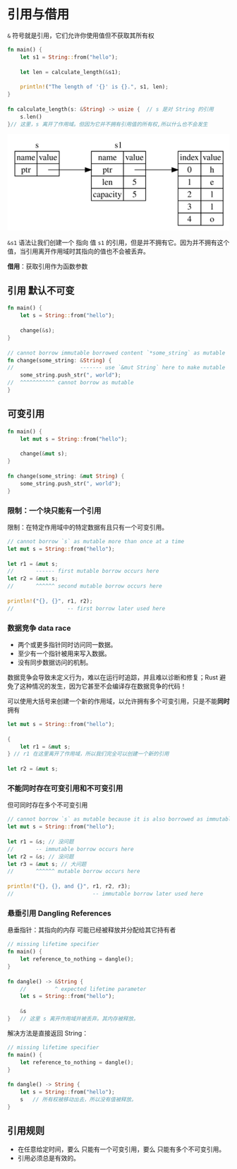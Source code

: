 # 引用与借用

 `&` 符号就是引用，它们允许你使用值但不获取其所有权

```rust
fn main() {
    let s1 = String::from("hello");

    let len = calculate_length(&s1);

    println!("The length of '{}' is {}.", s1, len);
}

fn calculate_length(s: &String) -> usize {  // s 是对 String 的引用
    s.len()
}// 这里，s 离开了作用域。但因为它并不拥有引用值的所有权,所以什么也不会发生
```

![References](assets/04-05.svg)

`&s1` 语法让我们创建一个 指向 值 `s1` 的引用，但是并不拥有它。因为并不拥有这个值，当引用离开作用域时其指向的值也不会被丢弃。

**借用**：获取引用作为函数参数

## 引用 默认不可变

```rust
fn main() {
    let s = String::from("hello");

    change(&s);
}

// cannot borrow immutable borrowed content `*some_string` as mutable
fn change(some_string: &String) {
//                     ------- use `&mut String` here to make mutable
    some_string.push_str(", world");
//  ^^^^^^^^^^^ cannot borrow as mutable
}
```

## 可变引用

```rust
fn main() {
    let mut s = String::from("hello");

    change(&mut s);
}

fn change(some_string: &mut String) {
    some_string.push_str(", world");
}
```

### 限制：一个块只能有一个引用

限制：在特定作用域中的特定数据有且只有一个可变引用。

```rust
// cannot borrow `s` as mutable more than once at a time
let mut s = String::from("hello");

let r1 = &mut s;
//       ------ first mutable borrow occurs here
let r2 = &mut s;
//       ^^^^^^ second mutable borrow occurs here

println!("{}, {}", r1, r2);
//                 -- first borrow later used here
```

### 数据竞争 data race

- 两个或更多指针同时访问同一数据。
- 至少有一个指针被用来写入数据。
- 没有同步数据访问的机制。

数据竞争会导致未定义行为，难以在运行时追踪，并且难以诊断和修复；Rust 避免了这种情况的发生，因为它甚至不会编译存在数据竞争的代码！

可以使用大括号来创建一个新的作用域，以允许拥有多个可变引用，只是不能**同时**拥有

```rust
let mut s = String::from("hello");

{
    let r1 = &mut s;
} // r1 在这里离开了作用域，所以我们完全可以创建一个新的引用

let r2 = &mut s;
```

### 不能同时存在可变引用和不可变引用

但可同时存在多个不可变引用

```rust
// cannot borrow `s` as mutable because it is also borrowed as immutable
let mut s = String::from("hello");

let r1 = &s; // 没问题
//       -- immutable borrow occurs here
let r2 = &s; // 没问题
let r3 = &mut s; // 大问题
//       ^^^^^^ mutable borrow occurs here

println!("{}, {}, and {}", r1, r2, r3);
//                         -- immutable borrow later used here
```

### 悬垂引用 Dangling References

悬垂指针：其指向的内存 可能已经被释放并分配给其它持有者

```rust
// missing lifetime specifier
fn main() {
    let reference_to_nothing = dangle();
}

fn dangle() -> &String {
    //         ^ expected lifetime parameter
    let s = String::from("hello");

    &s
}   // 这里 s 离开作用域并被丢弃。其内存被释放。
```

解决方法是直接返回 String：

```rust
// missing lifetime specifier
fn main() {
    let reference_to_nothing = dangle();
}

fn dangle() -> String {
    let s = String::from("hello");
    s   // 所有权被移动出去，所以没有值被释放。
}
```

## 引用规则

- 在任意给定时间，要么 只能有一个可变引用，要么 只能有多个不可变引用。
- 引用必须总是有效的。